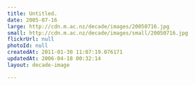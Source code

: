 ```yaml
---
title: Untitled.
date: 2005-07-16
large: http://cdn.m.ac.nz/decade/images/20050716.jpg
small: http://cdn.m.ac.nz/decade/images/small/20050716.jpg
flickrUrl: null
photoId: null
createdAt: 2011-01-30 11:07:19.076171
updatedAt: 2006-04-18 00:32:14
layout: decade-image

---
```


